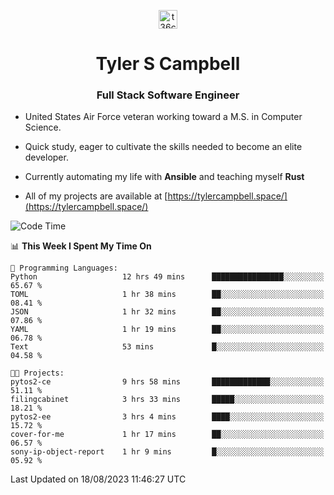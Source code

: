 <p align="center">
<a href="https://www.linkedin.com/in/t36campbell" target="blank"><img align="center" src="https://ik.imagekit.io/t36campbell/Portfolio/linkedin.png.original_m8bbGgPh6.png" alt="t36campbell" height="30" width="30" /></a>
</p>
<h1 align="center">Tyler S Campbell</h1>
<h3 align="center">Full Stack Software Engineer</h3>

* United States Air Force veteran working toward a M.S. in Computer Science.

* Quick study, eager to cultivate the skills needed to become an elite developer.

* Currently automating my life with **Ansible** and teaching myself **Rust**

* All of my projects are available at [https://tylercampbell.space/](https://tylercampbell.space/)

<!--START_SECTION:waka-->
![Code Time](http://img.shields.io/badge/Code%20Time-2%2C708%20hrs%2016%20mins-blue)

📊 **This Week I Spent My Time On** 

```text
💬 Programming Languages: 
Python                   12 hrs 49 mins      ████████████████░░░░░░░░░   65.67 % 
TOML                     1 hr 38 mins        ██░░░░░░░░░░░░░░░░░░░░░░░   08.41 % 
JSON                     1 hr 32 mins        ██░░░░░░░░░░░░░░░░░░░░░░░   07.86 % 
YAML                     1 hr 19 mins        ██░░░░░░░░░░░░░░░░░░░░░░░   06.78 % 
Text                     53 mins             █░░░░░░░░░░░░░░░░░░░░░░░░   04.58 % 

🐱‍💻 Projects: 
pytos2-ce                9 hrs 58 mins       █████████████░░░░░░░░░░░░   51.11 % 
filingcabinet            3 hrs 33 mins       █████░░░░░░░░░░░░░░░░░░░░   18.21 % 
pytos2-ee                3 hrs 4 mins        ████░░░░░░░░░░░░░░░░░░░░░   15.72 % 
cover-for-me             1 hr 17 mins        ██░░░░░░░░░░░░░░░░░░░░░░░   06.57 % 
sony-ip-object-report    1 hr 9 mins         █░░░░░░░░░░░░░░░░░░░░░░░░   05.92 % 
```


 Last Updated on 18/08/2023 11:46:27 UTC
<!--END_SECTION:waka-->
